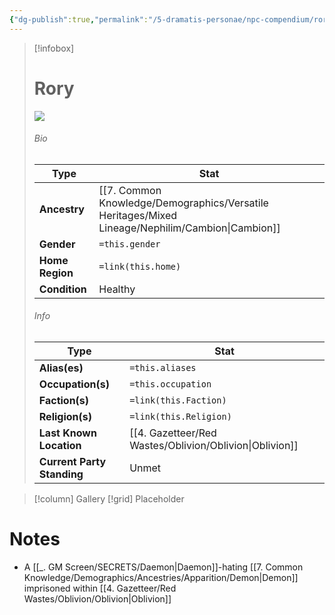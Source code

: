 ```yaml
---
{"dg-publish":true,"permalink":"/5-dramatis-personae/npc-compendium/rory/","noteIcon":""}
---
```



> [!infobox]
> # Rory
> ![](https://i.imgur.com/YXb0tZ1.jpeg)
> ###### Bio
> Type |  Stat |
> ---|---|
> **Ancestry** | [[7. Common Knowledge/Demographics/Versatile Heritages/Mixed Lineage/Nephilim/Cambion\|Cambion]] |
> **Gender** | `=this.gender` |
> **Home Region** | `=link(this.home)` |
> **Condition** | Healthy |
> ###### Info
> Type |  Stat |
> ---|---|
> **Alias(es)** | `=this.aliases` |
> **Occupation(s)** | `=this.occupation` |
> **Faction(s)** | `=link(this.Faction)` |
> **Religion(s)** | `=link(this.Religion)` |
> **Last Known Location** | [[4. Gazetteer/Red Wastes/Oblivion/Oblivion\|Oblivion]] |
> **Current Party Standing** | Unmet |

> [!column] Gallery 
> [!grid] 
> Placeholder

# Notes

- A [[_. GM Screen/SECRETS/Daemon\|Daemon]]-hating [[7. Common Knowledge/Demographics/Ancestries/Apparition/Demon\|Demon]] imprisoned within [[4. Gazetteer/Red Wastes/Oblivion/Oblivion\|Oblivion]] 

